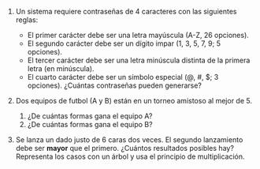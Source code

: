 1. Un sistema requiere contraseñas de 4 caracteres con las siguientes reglas:
	- El primer carácter debe ser una letra mayúscula (A-Z, 26 opciones).
	- El segundo carácter debe ser un dígito impar (1, 3, 5, 7, 9; 5 opciones).
	- El tercer carácter debe ser una letra minúscula distinta de la primera letra (en minúscula).
	- El cuarto carácter debe ser un símbolo especial (@, #, $; 3 opciones).
	¿Cuántas contraseñas pueden generarse?

2. Dos equipos de futbol (A y B) están en un torneo amistoso al mejor de 5. 
	1. ¿De cuántas formas gana el equipo A?
	2. ¿De cuántas formas gana el equipo B?

3. Se lanza un dado justo de 6 caras dos veces. El segundo lanzamiento debe ser **mayor** que el primero.
	¿Cuántos resultados posibles hay? Representa los casos con un árbol y usa el principio de multiplicación.

